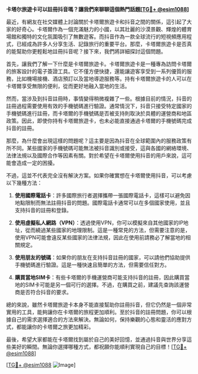 **卡塔尔旅遊卡可以註冊抖音嗎？讓我們來聊聊這個熱門話題[[TG💪+ @esim1088](https://t.me/s/esim1088)]**

最近，有網友在社交媒體上討論關於卡塔爾旅遊卡和抖音之間的關係，這引起了大家的好奇心。卡塔爾作為一個充滿魅力的小國，以其壯麗的沙漠景觀、輝煌的體育場館和獨特的文化氛圍吸引了無數遊客。而抖音作為一款全球流行的短視頻應用程式，已經成為許多人分享生活、記錄旅行的重要平台。那麼，卡塔爾旅遊卡是否真的能幫助你更輕鬆地註冊抖音呢？接下來，我們將詳細探討這個問題。

首先，讓我們了解一下什麼是卡塔爾旅遊卡。卡塔爾旅遊卡是一種專為訪問卡塔爾的旅客設計的電子簽證工具。它不僅方便快捷，還能讓遊客享受到一系列優質的服務，比如機場接機、酒店預訂以及當地導遊服務等。持有卡塔爾旅遊卡的人可以在卡塔爾享受無限的便利，從而更好地融入當地的生活。

然而，當涉及到抖音註冊時，事情變得稍微複雜了一些。根據目前的情況，抖音的註冊過程需要使用有效的手機號碼進行驗證。通常情況下，抖音只接受特定國家的手機號碼進行註冊，而卡塔爾的手機號碼是否被支持則取決於具體的運營商和地區政策。因此，即使你持有卡塔爾旅遊卡，也未必能直接通過卡塔爾的手機號碼完成抖音的註冊。

那麼，為什麼會出現這樣的問題呢？這主要是因為抖音在全球範圍內的服務政策有所不同。某些國家的手機號碼可能無法被抖音識別或接受，這與各國的網絡環境、法律法規以及國際合作等因素有關。對於希望在卡塔爾使用抖音的用戶來說，這可能會造成一定的困擾。

不過，這並不代表完全沒有解決方案。如果你確實想在卡塔爾使用抖音，可以考慮以下幾種方法：

1. **使用國際電話卡**：許多國際旅行者選擇攜帶一張國際電話卡，這樣可以避免因地點限制而無法註冊抖音的問題。國際電話卡通常可以在多個國家使用，並且支持抖音的註冊和登錄。

2. **使用虛擬私人網路（VPN）**：透過使用VPN，你可以模擬來自其他國家的IP地址，從而繞過某些國家的地理限制。這是一種常見的方法，但需要注意的是，使用VPN可能會違反某些國家的法律法規，因此在使用前請務必了解當地的相關規定。

3. **使用朋友的號碼**：如果你的朋友在支持抖音註冊的國家，可以請他們協助提供手機號碼進行驗證。這是一種快速且簡單的方法，但需要信任對方。

4. **購買當地SIM卡**：有些卡塔爾的手機運營商可能支持抖音的註冊，因此購買當地的SIM卡可能是另一個可行的選擇。不過，在購買之前，建議先查詢該運營商是否符合抖音的要求。

總的來說，雖然卡塔爾旅遊卡本身不能直接幫助你註冊抖音，但它仍然是一個非常實用的工具，能夠讓你在卡塔爾的旅程更加順利。至於抖音的註冊問題，你可以根據自己的需求選擇適合的方法來解決。無論如何，保持樂觀的心態和靈活的應對方式，都能讓你的卡塔爾之旅更加精彩。

最後，希望大家都能在卡塔爾找到屬於自己的美好回憶，並通過抖音與世界分享這些美好的瞬間。無論你選擇哪種方式，都祝願你能順利實現自己的目標！[[TG💪+ @esim1088](https://t.me/s/esim1088)]

[[TG💪+ @esim1088](https://t.me/s/esim1088) ![Image](https://i.postimg.cc/4NQfJmqS/Snipaste-2025-05-13-00-14-12.png)]